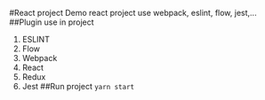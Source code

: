 #React project
Demo react project use webpack, eslint, flow, jest,...
##Plugin use in project
1. ESLINT
2. Flow
3. Webpack
4. React
5. Redux
6. Jest
##Run project
``yarn start``

 
